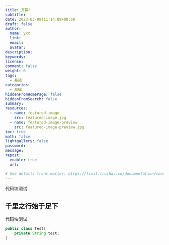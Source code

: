 ```yaml
---
title: 开篇!
subtitle:
date: 2023-03-09T11:14:08+08:00
draft: false
author:
  name: yxx 
  link:
  email:
  avatar:
description: 
keywords:
license:
comment: false
weight: 0
tags:
  - 基础
categories:
  - 基础
hiddenFromHomePage: false
hiddenFromSearch: false
summary:
resources:
  - name: featured-image
    src: featured-image.jpg
  - name: featured-image-preview
    src: featured-image-preview.jpg
toc: true
math: false
lightgallery: false
password:
message:
repost:
  enable: true
  url:

# See details front matter: https://fixit.lruihao.cn/documentation/content/#front-matter
---
```

代码块测试
<!--more-->

## 千里之行始于足下
代码块测试
```java
public class Test{
    private String test;
}
```


